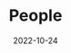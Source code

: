 ---
title: People
date: 2022-10-24

type: landing

sections:
  - block: people
    content:
      title: Meet the Team
      # Choose which groups/teams of users to display.
      #   Edit `user_groups` in each user's profile to add them to one or more of these groups.
      user_groups:
          - Director
          - Faculty
          - Grad Students
          - PhD Students
          - MS Students
      sort_by: Params.last_name
      sort_ascending: true
    design:
      show_interests: false
      show_role: true
      show_social: true
---
